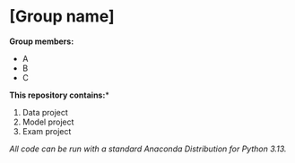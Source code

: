 # [Group name]

**Group members:**
- A 
- B
- C

**This repository contains:***

1. Data project
1. Model project
1. Exam project

*All code can be run with a standard Anaconda Distribution for Python 3.13.*